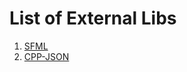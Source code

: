 # List of External Libs

1. [SFML](https://www.sfml-dev.org/download/sfml/2.6.1/)
2. [CPP-JSON](https://github.com/eteran/cpp-json)



